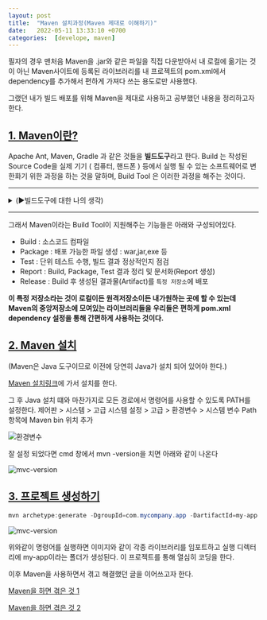 ```yaml
---
layout: post
title:  "Maven 설치과정(Maven 제대로 이해하기)"
date:   2022-05-11 13:33:10 +0700
categories:  [develope, maven]
---
```


필자의 경우 맨처음 Maven을 .jar와 같은 파일을 직접 다운받아서 내 로컬에 옮기는 것이 아닌 Maven사이트에 등록된 라이브러리를 내 프로젝트의 pom.xml에서 dependency를 추가해서 편하게 가져다 쓰는 용도로만 사용했다.

그랬던 내가 빌드 배포를 위해 Maven을 제대로 사용하고 공부했던 내용을 정리하고자 한다.

## [1. Maven이란?]()
Apache Ant, Maven, Gradle 과 같은 것들을 **빌드도구**라고 한다.
Build 는 작성된 Source Code을 실제 기기 ( 컴퓨터, 핸드폰 ) 등에서 실행 될 수 있는 소프트웨어로 변한화기 위한 과정을 하는 것을 말하며, Build Tool 은 이러한 과정을 해주는 것이다.

---
<details>
<summary>(▶빌드도구에 대한 나의 생각)</summary>
흔히들 빌드도구라고 칭한다...<br>

하지만 빌드도구가 무엇인지에 대해서 위와 같이 서술되고 가슴에 와닿게 설명해주는 글은 잘없다. <br>

그렇다면 빌드도구가 무엇인가? 위 글과 같이 소프트웨어로 변환하기 위한 과정이지만
가장 로우레벨로 생각하면 cmd창에서 javac 이런식으로 입력해서 소스코드를 바이너리코드로 바꾸는 것이다.<br>

지금 우리들은 흔히 Eclipse, Intelij와 같은 IDE를 편리하게 사용함으로 와닿지 않는 것인데 이것들을 하나씩 사람이 직접 할 수 없으니깐 한꺼번에 관리 할 수 있도록 나온게 빌드도구이며
Ant apache, Maven, Gradle은 단순 빌드뿐만 아니라 문서화, 의존관계관리, 릴리즈. 배포까지 모든 단계를 관리해주도록 발전이 된 것이다.
<div markdown="1">
</div>
</details>

---

그래서 Maven이라는 Build Tool이 지원해주는 기능들은 아래와 구성되어있다.

* Build : 소스코드 컴파일
* Package : 배포 가능한 파일 생성 : war,jar,exe 등
* Test : 단위 테스트 수행, 빌드 결과 정상적인지 점검
* Report : Build, Package, Test 결과 정리 및 문서화(Report 생성)
* Release : Build 후 생성된 결과물(Artifact)를 `특정 저장소`에 배포

**이 특정 저장소라는 것이 로컬이든 원격저장소이든 내가원하는 곳에 할 수 있는데 Maven의 중앙저장소에 모여있는 라이브러리들을
우리들은 편하게 pom.xml dependency 설정을 통해 간편하게 사용하는 것이다.**


## [2. Maven 설치]()
(Maven은 Java 도구이므로 이전에 당연히 Java가 설치 되어 있어야 한다.)

[Maven 설치링크](https://maven.apache.org/download.cgi)에 가서 설치를 한다.

그 후 Java 설치 떄와 마찬가지로 모든 경로에서 명령어를 사용할 수 있도록 PATH를 설정한다.
제어판 > 시스템 > 고급 시스템 설정  > 고급 > 환경변수 > 시스템 변수 Path 항목에 Maven bin 위치 추가

![환경변수](https://rlftmdtp.github.io/static/img/posts/20220511/envSetting.png)

잘 설정 되었다면 cmd 창에서 mvn -version을 치면 아래와 같이 나온다

![mvc-version](https://rlftmdtp.github.io/static/img/posts/20220511/mvc-version.PNG)


## [3. 프로젝트 생성하기]()

```java
mvn archetype:generate -DgroupId=com.mycompany.app -DartifactId=my-app -DarchetypeArtifactId=maven-archetype-quickstart -DarchetypeVersion=1.4 -DinteractiveMode=false
```

![mvc-version](https://rlftmdtp.github.io/static/img/posts/20220511/mavenImport.PNG)

위와같이 명령어를 실행하면 이미지와 같이 각종 라이브러리를 임포트하고 실행 디렉터리에 my-app이라는 폴더가 생성된다.
이 프로젝트를 통해 열심히 코딩을 한다.

이후 Maven을 사용하면서 겪고 해결했던 글을 이어쓰고자 한다.

[Maven을 하면 겪은 것 1]()

[Maven을 하면 겪은 것 2]()